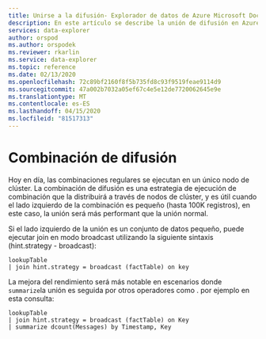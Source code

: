 ```yaml
---
title: Unirse a la difusión- Explorador de datos de Azure Microsoft Docs
description: En este artículo se describe la unión de difusión en Azure Data Explorer.
services: data-explorer
author: orspod
ms.author: orspodek
ms.reviewer: rkarlin
ms.service: data-explorer
ms.topic: reference
ms.date: 02/13/2020
ms.openlocfilehash: 72c89bf2160f8f5b735fd8c93f9519feae9114d9
ms.sourcegitcommit: 47a002b7032a05ef67c4e5e12de7720062645e9e
ms.translationtype: MT
ms.contentlocale: es-ES
ms.lasthandoff: 04/15/2020
ms.locfileid: "81517313"
---
```

# <a name="broadcast-join"></a>Combinación de difusión

Hoy en día, las combinaciones regulares se ejecutan en un único nodo de clúster.
La combinación de difusión es una estrategia de ejecución de combinación que la distribuirá a través de nodos de clúster, y es útil cuando el lado izquierdo de la combinación es pequeño (hasta 100K registros), en este caso, la unión será más performant que la unión normal.

Si el lado izquierdo de la unión es un conjunto de datos pequeño, puede ejecutar join en modo broadcast utilizando la siguiente sintaxis (hint.strategy - broadcast):

```kusto
lookupTable 
| join hint.strategy = broadcast (factTable) on key
```

La mejora del rendimiento será más notable en escenarios donde `summarize`la unión es seguida por otros operadores como . por ejemplo en esta consulta:

```kusto
lookupTable 
| join hint.strategy = broadcast (factTable) on Key
| summarize dcount(Messages) by Timestamp, Key
```